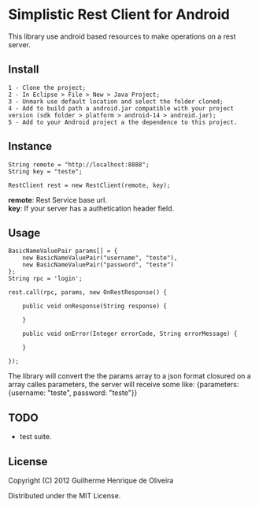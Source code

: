 # Simplistic Rest Client for Android

This library use android based resources to make operations on a rest server.

## Install

	1 - Clone the project;
	2 - In Eclipse > File > New > Java Project;
	3 - Unmark use default location and select the folder cloned;
	4 - Add to build path a android.jar compatible with your project version (sdk folder > platform > android-14 > android.jar);
	5 - Add to your Android project a the dependence to this project. 

## Instance
	
	String remote = "http://localhost:8888";
	String key = "teste";

	RestClient rest = new RestClient(remote, key);

**remote**: Rest Service base url.<br>
**key**: If your server has a authetication header field.<br>

## Usage

	BasicNameValuePair params[] = {
		new BasicNameValuePair("username", "teste"),
		new BasicNameValuePair("password", "teste")
	};
	String rpc = 'login';

	rest.call(rpc, params, new OnRestResponse() {
			
		public void onResponse(String response) {
			
		}
	
		public void onError(Integer errorCode, String errorMessage) {
			
		}

	});

The library will convert the the params array to a json format closured on a array calles parameters, the server will receive some like: {parameters: {username: "teste", password: "teste"}}

## TODO

* test suite.

## License

Copyright (C) 2012 Guilherme Henrique de Oliveira

Distributed under the MIT License.